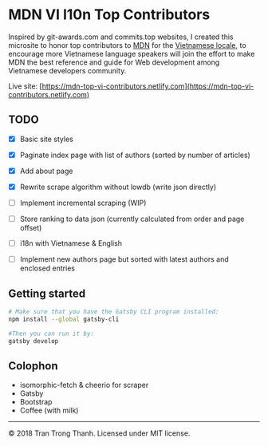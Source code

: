# MDN VI l10n Top Contributors

Inspired by git-awards.com and commits.top websites, I created this microsite to honor top contributors to [MDN](https://developer.mozilla.org/) for the [Vietnamese locale](https://developer.mozilla.org/en-US/dashboards/revisions?locale=vi), to encourage more Vietnamese language speakers will join the effort to make MDN the best reference and guide for Web development among Vietnamese developers community.

Live site: [https://mdn-top-vi-contributors.netlify.com](https://mdn-top-vi-contributors.netlify.com)

## TODO

- [X] Basic site styles
- [X] Paginate index page with list of authors (sorted by number of articles)
- [X] Add about page
- [X] Rewrite scrape algorithm without lowdb (write json directly)
- [ ] Implement incremental scraping (WIP)
- [ ] Store ranking to data json (currently calculated from order and page offset)
- [ ] i18n with Vietnamese & English
- [ ] Implement new authors page but sorted with latest authors and enclosed entries


## Getting started

```sh
# Make sure that you have the Gatsby CLI program installed:
npm install --global gatsby-cli

#Then you can run it by:
gatsby develop
```

## Colophon

- isomorphic-fetch & cheerio for scraper
- Gatsby
- Bootstrap
- Coffee (with milk)

---
© 2018 Tran Trong Thanh. Licensed under MIT license.
